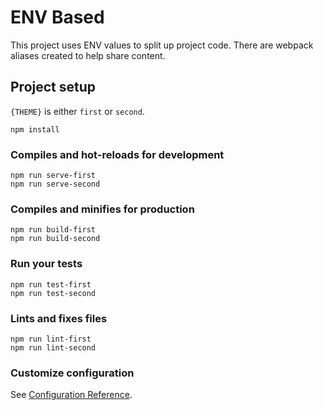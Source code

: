 # ENV Based

This project uses ENV values to split up project code. There are webpack aliases created to help share content.

## Project setup

`{THEME}` is either `first` or `second`.

```
npm install
```

### Compiles and hot-reloads for development

```
npm run serve-first
npm run serve-second
```

### Compiles and minifies for production

```
npm run build-first
npm run build-second
```

### Run your tests

```
npm run test-first
npm run test-second
```

### Lints and fixes files

```
npm run lint-first
npm run lint-second
```

### Customize configuration

See [Configuration Reference](https://cli.vuejs.org/config/).
